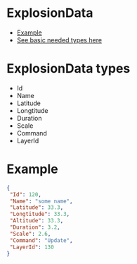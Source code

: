 # ExplosionData

- [Example](#example)
- [See basic needed types here](#json-basic-types)

# ExplosionData types

* Id
* Name
* Latitude
* Longtitude
* Duration
* Scale
* Command
* LayerId

# Example

```JSON
{
 "Id": 120,
 "Name": "some name",
 "Latitude": 33.3,
 "Longtitude": 33.3,
 "Altitude": 33.3,
 "Duration": 3.2,
 "Scale": 2.6,
 "Command": "Update",
 "LayerId": 130
}
```

